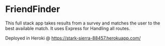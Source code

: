 # FriendFinder
This full stack app takes results from a survey and matches the user to the best available match.  It uses Express for Handling all routes.

Deployed in Heroki @ https://stark-sierra-88457.herokuapp.com/


